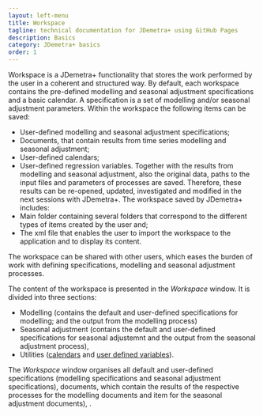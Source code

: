 ```yaml
---
layout: left-menu
title: Workspace
tagline: technical documentation for JDemetra+ using GitHub Pages
description: Basics
category: JDemetra+ basics
order: 1
---
```

Workspace is a JDemetra+ functionality that stores the work performed by 
the user in a coherent and structured way. By default, each workspace 
contains the pre-defined modelling and seasonal adjustment 
specifications and a basic calendar. A specification is a set of 
modelling and/or seasonal adjustment parameters. Within the workspace 
the following items can be saved:
* User-defined modelling and seasonal adjustment specifications; 
* Documents, that contain results from time  series modelling and seasonal adjustment;
* User-defined calendars; 
* User-defined regression variables. 
Together with the results from modelling and seasonal adjustment, also the original data, paths to the 
input files and parameters of processes are saved. Therefore, these 
results can be re-opened, updated, investigated and modified in the next 
sessions with JDemetra+. The workspace saved by JDemetra+ includes: 
* Main folder containing several folders that correspond to the different 
types of items created by the user and; 
* The xml file that enables the 
user to import the workspace to the application and to display its 
content.


The workspace can be shared with other users, which eases 
the burden of work with defining specifications, modelling and seasonal 
adjustment processes.

 
The content of the workspace is presented in the 
*Workspace* window. It is divided into three sections: 
* Modelling (contains the default and user-defined specifications for modelling; and the output from the modelling process) 
* Seasonal adjustment (contains the default and user-defined specifications for seasonal adjustemnt and the output from the seasonal adjustment process),
* Utilities ([calendars](calendars.html) and [user defined variables](user-defined-variables.html)). 

The *Workspace* window organises all default and user-defined specifications (modelling 
specifications and seasonal adjustment specifications), documents, which contain the results of the respective processes
for the modelling documents and item for the seasonal adjustment 
documents), . 

